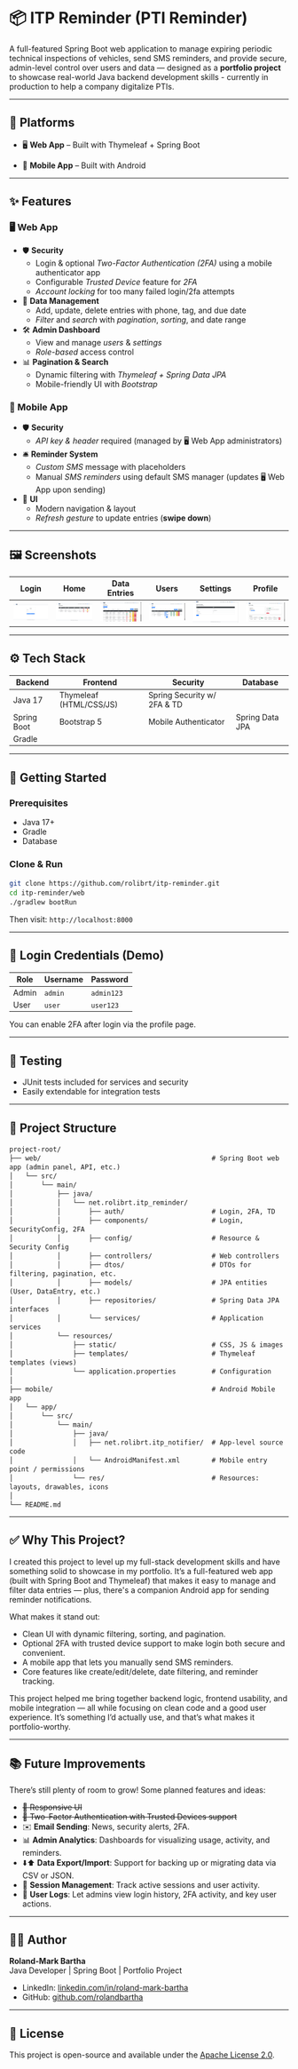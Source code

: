 
# 📦 ITP Reminder (PTI Reminder)

A full-featured Spring Boot web application to manage expiring periodic technical inspections of vehicles, send SMS reminders, and provide secure, admin-level control over users and data — designed as a **portfolio project** to showcase real-world Java backend development skills - currently in production to help a company digitalize PTIs.

---

## 📱 Platforms

- 🖥️ **Web App** – Built with Thymeleaf + Spring Boot

- 📲 **Mobile App** – Built with Android

---

## ✨ Features

### 🖥️ Web App

- 🛡️ **Security**
  - Login & optional *Two-Factor Authentication (2FA)* using a mobile authenticator app
  - Configurable *Trusted Device* feature for *2FA*
  - *Account locking* for too many failed login/2fa attempts
- 🧾 **Data Management**
  - Add, update, delete entries with phone, tag, and due date
  - *Filter* and *search* with *pagination*, *sorting*, and date range
- 🛠 **Admin Dashboard**
  - View and manage *users* & *settings*
  - *Role-based* access control
- 📊 **Pagination & Search**
  - Dynamic filtering with *Thymeleaf + Spring Data JPA*
  - Mobile-friendly UI with *Bootstrap*

### 📱 Mobile App

- 🛡️ **Security**
  - *API key & header* required (managed by 🖥️ Web App administrators)
- 🛎 **Reminder System**
  - *Custom SMS* message with placeholders
  - Manual *SMS reminders* using default SMS manager (updates 🖥️ Web App upon sending)
- 🎨 **UI**
  - Modern navigation & layout
  - *Refresh gesture* to update entries (**swipe down**)

---

## 🖼 Screenshots

| Login | Home | Data Entries | Users | Settings | Profile |
|------------|------------|------------|------------|------------|------------|
| ![login](docs/login.png) | ![home](docs/home.png) | ![data_entries](docs/data_entries.png) | ![users](docs/users.png) | ![settings](docs/settings.png) | ![profile](docs/profile.png) |

---

## ⚙️ Tech Stack

| Backend         | Frontend          | Security             | Database      |
|----------------|-------------------|----------------------|---------------|
| Java 17         | Thymeleaf (HTML/CSS/JS) | Spring Security w/ 2FA & TD |  |
| Spring Boot     | Bootstrap 5       | Mobile Authenticator | Spring Data JPA |
| Gradle          |                   |                      |               |

---

## 🚀 Getting Started

### Prerequisites

- Java 17+
- Gradle
- Database

### Clone & Run

```bash
git clone https://github.com/rolibrt/itp-reminder.git
cd itp-reminder/web
./gradlew bootRun
```

Then visit: `http://localhost:8000`

---

## 🔐 Login Credentials (Demo)

| Role     | Username | Password |
|----------|----------|----------|
| Admin    | `admin`  | `admin123` |
| User     | `user`   | `user123` |

You can enable 2FA after login via the profile page.

---

## 🧪 Testing

- JUnit tests included for services and security
- Easily extendable for integration tests

---

## 📁 Project Structure

```
project-root/
├── web/                                           # Spring Boot web app (admin panel, API, etc.)
│   └── src/
│       └── main/
│           ├── java/
│           │   └── net.rolibrt.itp_reminder/
│           │       ├── auth/                      # Login, 2FA, TD
│           │       ├── components/                # Login, SecurityConfig, 2FA
│           │       ├── config/                    # Resource & Security Config
│           │       ├── controllers/               # Web controllers
│           │       ├── dtos/                      # DTOs for filtering, pagination, etc.
│           │       ├── models/                    # JPA entities (User, DataEntry, etc.)
│           │       ├── repositories/              # Spring Data JPA interfaces
│           │       └── services/                  # Application services
│           └── resources/
│               ├── static/                        # CSS, JS & images
│               ├── templates/                     # Thymeleaf templates (views)
│               └── application.properties         # Configuration
│
├── mobile/                                        # Android Mobile app
│   └── app/                 
│       └── src/
│           └── main/
│               ├── java/
│               │   ├── net.rolibrt.itp_notifier/  # App-level source code
│               │   └── AndroidManifest.xml        # Mobile entry point / permissions
│               └── res/                           # Resources: layouts, drawables, icons
│
└── README.md
```

---

## ✅ Why This Project?

I created this project to level up my full-stack development skills and have something solid to showcase in my portfolio. It’s a full-featured web app (built with Spring Boot and Thymeleaf) that makes it easy to manage and filter data entries — plus, there's a companion Android app for sending reminder notifications.

What makes it stand out:
- Clean UI with dynamic filtering, sorting, and pagination.
- Optional 2FA with trusted device support to make login both secure and convenient.
- A mobile app that lets you manually send SMS reminders.
- Core features like create/edit/delete, date filtering, and reminder tracking.

This project helped me bring together backend logic, frontend usability, and mobile integration — all while focusing on clean code and a good user experience. It’s something I’d actually use, and that’s what makes it portfolio-worthy.

---

## 📚 Future Improvements

There’s still plenty of room to grow! Some planned features and ideas:

- ~~📱 Responsive UI~~
- ~~🔐 Two-Factor Authentication with Trusted Devices support~~
- ✉️ **Email Sending**: News, security alerts, 2FA.
- 📊 **Admin Analytics**: Dashboards for visualizing usage, activity, and reminders.
- ⬇️⬆️ **Data Export/Import**: Support for backing up or migrating data via CSV or JSON.
- 🔐 **Session Management**: Track active sessions and user activity.
- 📜 **User Logs**: Let admins view login history, 2FA activity, and key user actions.

---

## 👨‍💻 Author

**Roland-Mark Bartha**  
Java Developer | Spring Boot | Portfolio Project

- LinkedIn: [linkedin.com/in/roland-mark-bartha](https://www.linkedin.com/in/roland-mark-bartha-574526223/)
- GitHub: [github.com/rolandbartha](https://github.com/rolandbartha)

---

## 📄 License

This project is open-source and available under the [Apache License 2.0](LICENSE).
